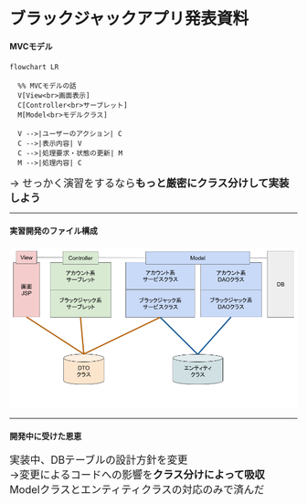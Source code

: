 # ブラックジャックアプリ発表資料
#### MVCモデル
```mermaid
flowchart LR

  %% MVCモデルの話
  V[View<br>画面表示]
  C[Controller<br>サーブレット]
  M[Model<br>モデルクラス]

  V -->|ユーザーのアクション| C
  C -->|表示内容| V
  C -->|処理要求・状態の更新| M
  M -->|処理内容| C

```
<span style="font-size: large;">
→ せっかく演習をするなら<span style="font-weight: bold">もっと厳密にクラス分けして実装しよう</span>
</span>

---

#### 実習開発のファイル構成
![クラス構造](設計/その他/BJファイル構造v2.png)

---

#### 開発中に受けた恩恵
<span style="font-size: large;">
実装中、DBテーブルの設計方針を変更<br>
→変更によるコードへの影響を<span style="font-weight: bold">クラス分けによって吸収</span><br>
Modelクラスとエンティティクラスの対応のみで済んだ
</span>